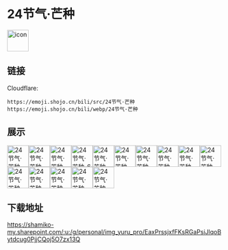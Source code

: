 # 24节气·芒种
<img src="https://emoji.shojo.cn/bili/src/24节气·芒种/icon.png" width="50" height="50" alt="icon">

## 链接
Cloudflare:
```
https://emoji.shojo.cn/bili/src/24节气·芒种
https://emoji.shojo.cn/bili/webp/24节气·芒种
```
## 展示
<img src="https://emoji.shojo.cn/bili/src/24节气·芒种/24节气·芒种-爱你.png" width="50" height="50" alt="24节气·芒种-爱你"><img src="https://emoji.shojo.cn/bili/src/24节气·芒种/24节气·芒种-当事人.png" width="50" height="50" alt="24节气·芒种-当事人"><img src="https://emoji.shojo.cn/bili/src/24节气·芒种/24节气·芒种-泰裤辣.png" width="50" height="50" alt="24节气·芒种-泰裤辣"><img src="https://emoji.shojo.cn/bili/src/24节气·芒种/24节气·芒种-6.png" width="50" height="50" alt="24节气·芒种-6"><img src="https://emoji.shojo.cn/bili/src/24节气·芒种/24节气·芒种-吃我一铲.png" width="50" height="50" alt="24节气·芒种-吃我一铲"><img src="https://emoji.shojo.cn/bili/src/24节气·芒种/24节气·芒种-你厉害.png" width="50" height="50" alt="24节气·芒种-你厉害"><img src="https://emoji.shojo.cn/bili/src/24节气·芒种/24节气·芒种-扑.png" width="50" height="50" alt="24节气·芒种-扑"><img src="https://emoji.shojo.cn/bili/src/24节气·芒种/24节气·芒种-再看看？.png" width="50" height="50" alt="24节气·芒种-再看看？"><img src="https://emoji.shojo.cn/bili/src/24节气·芒种/24节气·芒种-什么.png" width="50" height="50" alt="24节气·芒种-什么"><img src="https://emoji.shojo.cn/bili/src/24节气·芒种/24节气·芒种-大睡特睡.png" width="50" height="50" alt="24节气·芒种-大睡特睡"><img src="https://emoji.shojo.cn/bili/src/24节气·芒种/24节气·芒种-行了行了.png" width="50" height="50" alt="24节气·芒种-行了行了"><img src="https://emoji.shojo.cn/bili/src/24节气·芒种/24节气·芒种-生气.png" width="50" height="50" alt="24节气·芒种-生气"><img src="https://emoji.shojo.cn/bili/src/24节气·芒种/24节气·芒种-许愿.png" width="50" height="50" alt="24节气·芒种-许愿"><img src="https://emoji.shojo.cn/bili/src/24节气·芒种/24节气·芒种-炫饭中.png" width="50" height="50" alt="24节气·芒种-炫饭中"><img src="https://emoji.shojo.cn/bili/src/24节气·芒种/24节气·芒种-真诚.png" width="50" height="50" alt="24节气·芒种-真诚">

## 下载地址

https://shamiko-my.sharepoint.com/:u:/g/personal/img_yuru_pro/EaxPrssjxfFKsRGaPsiJlqoBytdcug0PjjCQoj5O7zx13Q